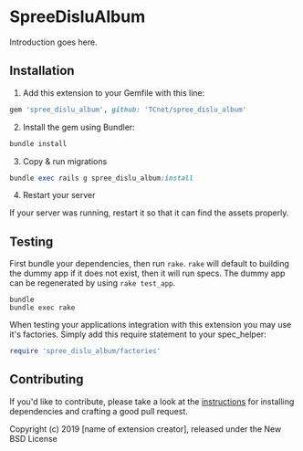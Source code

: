 # SpreeDisluAlbum

Introduction goes here.

## Installation

1. Add this extension to your Gemfile with this line:
  ```ruby
  gem 'spree_dislu_album', github: 'TCnet/spree_dislu_album'
  ```

2. Install the gem using Bundler:
  ```ruby
  bundle install
  ```

3. Copy & run migrations
  ```ruby
  bundle exec rails g spree_dislu_album:install
  ```

4. Restart your server

  If your server was running, restart it so that it can find the assets properly.

## Testing

First bundle your dependencies, then run `rake`. `rake` will default to building the dummy app if it does not exist, then it will run specs. The dummy app can be regenerated by using `rake test_app`.

```shell
bundle
bundle exec rake
```

When testing your applications integration with this extension you may use it's factories.
Simply add this require statement to your spec_helper:

```ruby
require 'spree_dislu_album/factories'
```


## Contributing

If you'd like to contribute, please take a look at the
[instructions](CONTRIBUTING.md) for installing dependencies and crafting a good
pull request.

Copyright (c) 2019 [name of extension creator], released under the New BSD License
